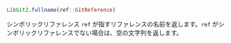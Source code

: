 ```julia
LibGit2.fullname(ref::GitReference)
```

シンボリックリファレンス `ref` が指すリファレンスの名前を返します。`ref` がシンボリックリファレンスでない場合は、空の文字列を返します。
